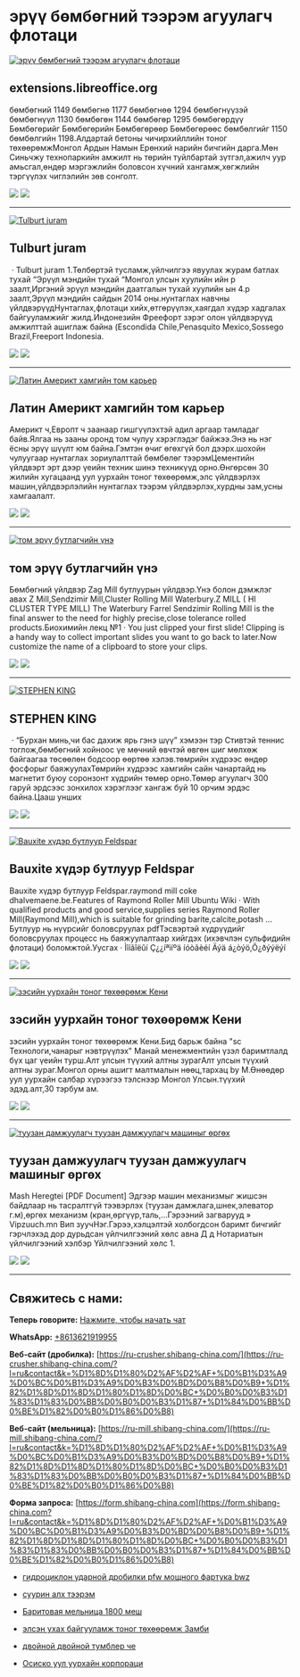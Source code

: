 # эрүү бөмбөгний тээрэм агуулагч флотаци

<a href="https://swt.shibang-china.com/?l=ru&img&k=%D1%8D%D1%80%D2%AF%D2%AF+%D0%B1%D3%A9%D0%BC%D0%B1%D3%A9%D0%B3%D0%BD%D0%B8%D0%B9+%D1%82%D1%8D%D1%8D%D1%80%D1%8D%D0%BC+%D0%B0%D0%B3%D1%83%D1%83%D0%BB%D0%B0%D0%B3%D1%87+%D1%84%D0%BB%D0%BE%D1%82%D0%B0%D1%86%D0%B8" target="_blank">![эрүү бөмбөгний тээрэм агуулагч флотаци](http://static.shibang-china.com/all-800x300/1290.jpg)</a>

## extensions.libreoffice.org
бөмбөгний 1149 бөмбөгнө 1177 бөмбөгнөө 1294 бөмбөгнүүзэй бөмбөгнүүл 1130 бөмбөгөн 1144 бөмбөгөр 1295 бөмбөгөрдүү Бөмбөгөрийг Бөмбөгөрийн Бөмбөгөрөөр Бөмбөгөрөөс бөмбөлгийг 1150 бөмбөлгийн 1198.Алдартай бетоны чичирхийллийн тоног төхөөрөмжМонгол Ардын Намын Ерөнхий нарийн бичгийн дарга.Мөн Синьчжу технопаркийн амжилт нь төрийн туйлбартай зүтгэл,ажилч уур амьсгал,өндөр мэргэжлийн боловсон хүчний хангамж,хөгжлийн тэргүүлэх чиглэлийн зөв сонголт.


<a href="https://whatsapp.shibangsoft.com/WhatsApp.php" target="_blank" title="WhatsApp">![](http://static.shibang-china.com/icon/whatsapp.png)</a> <a href="https://swt.shibang-china.com/?l=ru&icon&k=%D1%8D%D1%80%D2%AF%D2%AF+%D0%B1%D3%A9%D0%BC%D0%B1%D3%A9%D0%B3%D0%BD%D0%B8%D0%B9+%D1%82%D1%8D%D1%8D%D1%80%D1%8D%D0%BC+%D0%B0%D0%B3%D1%83%D1%83%D0%BB%D0%B0%D0%B3%D1%87+%D1%84%D0%BB%D0%BE%D1%82%D0%B0%D1%86%D0%B8" target="_blank">![](http://static.shibang-china.com/icon/chat-ru.png)</a>

---

<a href="https://swt.shibang-china.com/?l=ru&img&k=%D1%8D%D1%80%D2%AF%D2%AF+%D0%B1%D3%A9%D0%BC%D0%B1%D3%A9%D0%B3%D0%BD%D0%B8%D0%B9+%D1%82%D1%8D%D1%8D%D1%80%D1%8D%D0%BC+%D0%B0%D0%B3%D1%83%D1%83%D0%BB%D0%B0%D0%B3%D1%87+%D1%84%D0%BB%D0%BE%D1%82%D0%B0%D1%86%D0%B8" target="_blank">![Tulburt juram](http://static.shibang-china.com/all-800x300/2.jpg)</a>

## Tulburt juram
&nbsp;&#0183;&#32;Tulburt juram 1.Төлбөртэй тусламж,үйлчилгээ явуулах журам батлах тухай “Эрүүл мэндийн тухай “Монгол улсын хуулийн ийн р заалт,Иргэний эрүүл мэндийн даатгалын тухай хуулийн ын 4.р заалт,Эрүүл мэндийн сайдын 2014 оны.нунтаглах навчны үйлдвэрүүдНунтаглах,флотаци хийх,өтгөрүүлэх,хаягдал хүдэр хадгалах байгууламжийг жилд.Индонезийн Фреефорт зэрэг олон үйлдвэрүүд амжилттай ашиглаж байна (Escondida Chile,Penasquito Mexico,Sossego Brazil,Freeport Indonesia.


<a href="https://whatsapp.shibangsoft.com/WhatsApp.php" target="_blank" title="WhatsApp">![](http://static.shibang-china.com/icon/whatsapp.png)</a> <a href="https://swt.shibang-china.com/?l=ru&icon&k=%D1%8D%D1%80%D2%AF%D2%AF+%D0%B1%D3%A9%D0%BC%D0%B1%D3%A9%D0%B3%D0%BD%D0%B8%D0%B9+%D1%82%D1%8D%D1%8D%D1%80%D1%8D%D0%BC+%D0%B0%D0%B3%D1%83%D1%83%D0%BB%D0%B0%D0%B3%D1%87+%D1%84%D0%BB%D0%BE%D1%82%D0%B0%D1%86%D0%B8" target="_blank">![](http://static.shibang-china.com/icon/chat-ru.png)</a>

---

<a href="https://swt.shibang-china.com/?l=ru&img&k=%D1%8D%D1%80%D2%AF%D2%AF+%D0%B1%D3%A9%D0%BC%D0%B1%D3%A9%D0%B3%D0%BD%D0%B8%D0%B9+%D1%82%D1%8D%D1%8D%D1%80%D1%8D%D0%BC+%D0%B0%D0%B3%D1%83%D1%83%D0%BB%D0%B0%D0%B3%D1%87+%D1%84%D0%BB%D0%BE%D1%82%D0%B0%D1%86%D0%B8" target="_blank">![Латин Америкт хамгийн том карьер](http://static.shibang-china.com/all-800x300/203.jpg)</a>

## Латин Америкт хамгийн том карьер
Америкт ч,Европт ч заанаар гишгүүлэхтэй адил аргаар тамладаг байв.Ялгаа нь зааны оронд том чулуу хэрэглэдэг байжээ.Энэ нь нэг ёсны эрүү шүүлт юм байна.Гэмтэн өчиг өгөхгүй бол дээрх.шохойн чулуугаар нунтаглах зориулалттай бөмбөлөг тээрэмЦементийн үйлдвэрт эрт дээр үеийн техник шинэ техникүүд орно.Өнгөрсөн 30 жилийн хугацаанд уул уурхайн тоног төхөөрөмж,элс үйлдвэрлэх машин,үйлдвэрлэлийн нунтаглах тээрэм үйлдвэрлэх,хурдны зам,усны хамгаалалт.


<a href="https://whatsapp.shibangsoft.com/WhatsApp.php" target="_blank" title="WhatsApp">![](http://static.shibang-china.com/icon/whatsapp.png)</a> <a href="https://swt.shibang-china.com/?l=ru&icon&k=%D1%8D%D1%80%D2%AF%D2%AF+%D0%B1%D3%A9%D0%BC%D0%B1%D3%A9%D0%B3%D0%BD%D0%B8%D0%B9+%D1%82%D1%8D%D1%8D%D1%80%D1%8D%D0%BC+%D0%B0%D0%B3%D1%83%D1%83%D0%BB%D0%B0%D0%B3%D1%87+%D1%84%D0%BB%D0%BE%D1%82%D0%B0%D1%86%D0%B8" target="_blank">![](http://static.shibang-china.com/icon/chat-ru.png)</a>

---

<a href="https://swt.shibang-china.com/?l=ru&img&k=%D1%8D%D1%80%D2%AF%D2%AF+%D0%B1%D3%A9%D0%BC%D0%B1%D3%A9%D0%B3%D0%BD%D0%B8%D0%B9+%D1%82%D1%8D%D1%8D%D1%80%D1%8D%D0%BC+%D0%B0%D0%B3%D1%83%D1%83%D0%BB%D0%B0%D0%B3%D1%87+%D1%84%D0%BB%D0%BE%D1%82%D0%B0%D1%86%D0%B8" target="_blank">![том эрүү бутлагчийн үнэ](http://static.shibang-china.com/all-800x300/551.jpg)</a>

## том эрүү бутлагчийн үнэ
Бөмбөгний үйлдвэр Zag Mill бутлуурын үйлдвэр.Үнэ болон дэмжлэг авах Z Mill,Sendzimir Mill,Cluster Rolling Mill Waterbury.Z MILL ( HI CLUSTER TYPE MILL) The Waterbury Farrel Sendzimir Rolling Mill is the final answer to the need for highly precise,close tolerance rolled products.Биохимийн лекц №1&nbsp;&#0183;&#32;You just clipped your first slide! Clipping is a handy way to collect important slides you want to go back to later.Now customize the name of a clipboard to store your clips.


<a href="https://whatsapp.shibangsoft.com/WhatsApp.php" target="_blank" title="WhatsApp">![](http://static.shibang-china.com/icon/whatsapp.png)</a> <a href="https://swt.shibang-china.com/?l=ru&icon&k=%D1%8D%D1%80%D2%AF%D2%AF+%D0%B1%D3%A9%D0%BC%D0%B1%D3%A9%D0%B3%D0%BD%D0%B8%D0%B9+%D1%82%D1%8D%D1%8D%D1%80%D1%8D%D0%BC+%D0%B0%D0%B3%D1%83%D1%83%D0%BB%D0%B0%D0%B3%D1%87+%D1%84%D0%BB%D0%BE%D1%82%D0%B0%D1%86%D0%B8" target="_blank">![](http://static.shibang-china.com/icon/chat-ru.png)</a>

---

<a href="https://swt.shibang-china.com/?l=ru&img&k=%D1%8D%D1%80%D2%AF%D2%AF+%D0%B1%D3%A9%D0%BC%D0%B1%D3%A9%D0%B3%D0%BD%D0%B8%D0%B9+%D1%82%D1%8D%D1%8D%D1%80%D1%8D%D0%BC+%D0%B0%D0%B3%D1%83%D1%83%D0%BB%D0%B0%D0%B3%D1%87+%D1%84%D0%BB%D0%BE%D1%82%D0%B0%D1%86%D0%B8" target="_blank">![STEPHEN KING](http://static.shibang-china.com/all-800x300/1119.jpg)</a>

## STEPHEN KING
&nbsp;&#0183;&#32;“Бурхан минь,чи бас дахиж ярь гэнэ шүү” хэмээн тэр Стивтэй теннис тоглож,бөмбөгний хойноос үе мөчний өвчтэй өвгөн шиг мөлхөж байгаагаа төсөөлөн бодсоор өөртөө хэлэв.төмрийн хүдрээс өндөр фосфорыг баяжуулахТөмрийн хүдрээс хамгийн сайн чанартайд нь магнетит буюу соронзонт хүдрийн төмөр орно.Төмөр агуулагч 300 гаруй эрдсээс зонхилох хэрэглээг хангаж буй 10 орчим эрдэс байна.Цааш унших


<a href="https://whatsapp.shibangsoft.com/WhatsApp.php" target="_blank" title="WhatsApp">![](http://static.shibang-china.com/icon/whatsapp.png)</a> <a href="https://swt.shibang-china.com/?l=ru&icon&k=%D1%8D%D1%80%D2%AF%D2%AF+%D0%B1%D3%A9%D0%BC%D0%B1%D3%A9%D0%B3%D0%BD%D0%B8%D0%B9+%D1%82%D1%8D%D1%8D%D1%80%D1%8D%D0%BC+%D0%B0%D0%B3%D1%83%D1%83%D0%BB%D0%B0%D0%B3%D1%87+%D1%84%D0%BB%D0%BE%D1%82%D0%B0%D1%86%D0%B8" target="_blank">![](http://static.shibang-china.com/icon/chat-ru.png)</a>

---

<a href="https://swt.shibang-china.com/?l=ru&img&k=%D1%8D%D1%80%D2%AF%D2%AF+%D0%B1%D3%A9%D0%BC%D0%B1%D3%A9%D0%B3%D0%BD%D0%B8%D0%B9+%D1%82%D1%8D%D1%8D%D1%80%D1%8D%D0%BC+%D0%B0%D0%B3%D1%83%D1%83%D0%BB%D0%B0%D0%B3%D1%87+%D1%84%D0%BB%D0%BE%D1%82%D0%B0%D1%86%D0%B8" target="_blank">![Bauxite хүдэр бутлуур Feldspar](http://static.shibang-china.com/all-800x300/1165.jpg)</a>

## Bauxite хүдэр бутлуур Feldspar
Bauxite хүдэр бутлуур Feldspar.raymond mill coke dhalvemaene.be.Features of Raymond Roller Mill Ubuntu Wiki &#183; With qualified products and good service,supplies series Raymond Roller Mill(Raymond Mill),which is suitable for grinding barite,calcite,potash …Бутлуур нь нүүрсийг боловсруулах pdfТэсвэртэй хүдрүүдийг боловсруулах процесс нь баяжуулалтаар хийгдэх (ихэвчлэн сульфидийн флотаци) боломжтой.Уусгах &#183; &#204;&#238;&#237;&#227;&#238;&#235;&#251;&#237; &#199;&#191;&#191;&#237;&#170;&#236;&#237;&#186;&#228; &#237;&#243;&#242;&#227;&#232;&#233;&#237; &#196;&#253;&#228; &#225;&#191;&#242;&#253;&#246;,&#213;&#191;&#240;&#253;&#253;&#235;&#253;&#237;


<a href="https://whatsapp.shibangsoft.com/WhatsApp.php" target="_blank" title="WhatsApp">![](http://static.shibang-china.com/icon/whatsapp.png)</a> <a href="https://swt.shibang-china.com/?l=ru&icon&k=%D1%8D%D1%80%D2%AF%D2%AF+%D0%B1%D3%A9%D0%BC%D0%B1%D3%A9%D0%B3%D0%BD%D0%B8%D0%B9+%D1%82%D1%8D%D1%8D%D1%80%D1%8D%D0%BC+%D0%B0%D0%B3%D1%83%D1%83%D0%BB%D0%B0%D0%B3%D1%87+%D1%84%D0%BB%D0%BE%D1%82%D0%B0%D1%86%D0%B8" target="_blank">![](http://static.shibang-china.com/icon/chat-ru.png)</a>

---

<a href="https://swt.shibang-china.com/?l=ru&img&k=%D1%8D%D1%80%D2%AF%D2%AF+%D0%B1%D3%A9%D0%BC%D0%B1%D3%A9%D0%B3%D0%BD%D0%B8%D0%B9+%D1%82%D1%8D%D1%8D%D1%80%D1%8D%D0%BC+%D0%B0%D0%B3%D1%83%D1%83%D0%BB%D0%B0%D0%B3%D1%87+%D1%84%D0%BB%D0%BE%D1%82%D0%B0%D1%86%D0%B8" target="_blank">![зэсийн уурхайн тоног төхөөрөмж Кени](http://static.shibang-china.com/all-800x300/375.jpg)</a>

## зэсийн уурхайн тоног төхөөрөмж Кени
зэсийн уурхайн тоног төхөөрөмж Кени.Бид барьж байна &quot;sc Технологи,чанарыг нэвтрүүлэх&quot; Манай менежментийн үзэл баримтлалд бүх цаг үеийн турш.Алт улсын түүхий алтны зурагАлт улсын түүхий алтны зураг.Монгол орны ашигт малтмалын нөөц,тархац by М.Өнөөдөр уул уурхайн салбар хүрээгээ тэлснээр Монгол Улсын.түүхий эдэд.алт,30 тэрбум ам.


<a href="https://whatsapp.shibangsoft.com/WhatsApp.php" target="_blank" title="WhatsApp">![](http://static.shibang-china.com/icon/whatsapp.png)</a> <a href="https://swt.shibang-china.com/?l=ru&icon&k=%D1%8D%D1%80%D2%AF%D2%AF+%D0%B1%D3%A9%D0%BC%D0%B1%D3%A9%D0%B3%D0%BD%D0%B8%D0%B9+%D1%82%D1%8D%D1%8D%D1%80%D1%8D%D0%BC+%D0%B0%D0%B3%D1%83%D1%83%D0%BB%D0%B0%D0%B3%D1%87+%D1%84%D0%BB%D0%BE%D1%82%D0%B0%D1%86%D0%B8" target="_blank">![](http://static.shibang-china.com/icon/chat-ru.png)</a>

---

<a href="https://swt.shibang-china.com/?l=ru&img&k=%D1%8D%D1%80%D2%AF%D2%AF+%D0%B1%D3%A9%D0%BC%D0%B1%D3%A9%D0%B3%D0%BD%D0%B8%D0%B9+%D1%82%D1%8D%D1%8D%D1%80%D1%8D%D0%BC+%D0%B0%D0%B3%D1%83%D1%83%D0%BB%D0%B0%D0%B3%D1%87+%D1%84%D0%BB%D0%BE%D1%82%D0%B0%D1%86%D0%B8" target="_blank">![туузан дамжуулагч туузан дамжуулагч машиныг өргөх](http://static.shibang-china.com/all-800x300/1103.jpg)</a>

## туузан дамжуулагч туузан дамжуулагч машиныг өргөх
Mash Heregtei [PDF Document] Эдгээр машин механизмыг жишсэн байдлаар нь тасралтгүй тээвэрлэх (туузан дамжлага,шнек,элеватор г.м),өргөх механизм (кран,өргүүр,таль,…Гэрээний загварууд &#187; Vipzuuch.mn Вип зуучНэг.Гэрээ,хэлцэлтэй холбогдсон баримт бичгийг гэрчлэхэд дор дурьдсан үйлчилгээний хөлс авна Д д Нотариатын үйлчилгээний хэлбэр Үйлчилгээний хөлс 1.


<a href="https://whatsapp.shibangsoft.com/WhatsApp.php" target="_blank" title="WhatsApp">![](http://static.shibang-china.com/icon/whatsapp.png)</a> <a href="https://swt.shibang-china.com/?l=ru&icon&k=%D1%8D%D1%80%D2%AF%D2%AF+%D0%B1%D3%A9%D0%BC%D0%B1%D3%A9%D0%B3%D0%BD%D0%B8%D0%B9+%D1%82%D1%8D%D1%8D%D1%80%D1%8D%D0%BC+%D0%B0%D0%B3%D1%83%D1%83%D0%BB%D0%B0%D0%B3%D1%87+%D1%84%D0%BB%D0%BE%D1%82%D0%B0%D1%86%D0%B8" target="_blank">![](http://static.shibang-china.com/icon/chat-ru.png)</a>

---
## Свяжитесь с нами:

**Теперь говорите:** [Нажмите, чтобы начать чат](https://swt.shibang-china.com?l=ru&contact&k=%D1%8D%D1%80%D2%AF%D2%AF+%D0%B1%D3%A9%D0%BC%D0%B1%D3%A9%D0%B3%D0%BD%D0%B8%D0%B9+%D1%82%D1%8D%D1%8D%D1%80%D1%8D%D0%BC+%D0%B0%D0%B3%D1%83%D1%83%D0%BB%D0%B0%D0%B3%D1%87+%D1%84%D0%BB%D0%BE%D1%82%D0%B0%D1%86%D0%B8)

**WhatsApp:**  [+8613621919955](https://whatsapp.shibangsoft.com/WhatsApp.php)

**Веб-сайт (дробилка):** [https://ru-crusher.shibang-china.com/](https://ru-crusher.shibang-china.com/?l=ru&contact&k=%D1%8D%D1%80%D2%AF%D2%AF+%D0%B1%D3%A9%D0%BC%D0%B1%D3%A9%D0%B3%D0%BD%D0%B8%D0%B9+%D1%82%D1%8D%D1%8D%D1%80%D1%8D%D0%BC+%D0%B0%D0%B3%D1%83%D1%83%D0%BB%D0%B0%D0%B3%D1%87+%D1%84%D0%BB%D0%BE%D1%82%D0%B0%D1%86%D0%B8)

**Веб-сайт (мельница):** [https://ru-mill.shibang-china.com/](https://ru-mill.shibang-china.com/?l=ru&contact&k=%D1%8D%D1%80%D2%AF%D2%AF+%D0%B1%D3%A9%D0%BC%D0%B1%D3%A9%D0%B3%D0%BD%D0%B8%D0%B9+%D1%82%D1%8D%D1%8D%D1%80%D1%8D%D0%BC+%D0%B0%D0%B3%D1%83%D1%83%D0%BB%D0%B0%D0%B3%D1%87+%D1%84%D0%BB%D0%BE%D1%82%D0%B0%D1%86%D0%B8)

**Форма запроса:** [https://form.shibang-china.com](https://form.shibang-china.com?l=ru&contact&k=%D1%8D%D1%80%D2%AF%D2%AF+%D0%B1%D3%A9%D0%BC%D0%B1%D3%A9%D0%B3%D0%BD%D0%B8%D0%B9+%D1%82%D1%8D%D1%8D%D1%80%D1%8D%D0%BC+%D0%B0%D0%B3%D1%83%D1%83%D0%BB%D0%B0%D0%B3%D1%87+%D1%84%D0%BB%D0%BE%D1%82%D0%B0%D1%86%D0%B8)

* [гидроциклон ударной дробилки pfw мощного фартука bwz](../126/%D0%B3%D0%B8%D0%B4%D1%80%D0%BE%D1%86%D0%B8%D0%BA%D0%BB%D0%BE%D0%BD%20%D1%83%D0%B4%D0%B0%D1%80%D0%BD%D0%BE%D0%B9%20%D0%B4%D1%80%D0%BE%D0%B1%D0%B8%D0%BB%D0%BA%D0%B8%20pfw%20%D0%BC%D0%BE%D1%89%D0%BD%D0%BE%D0%B3%D0%BE%20%D1%84%D0%B0%D1%80%D1%82%D1%83%D0%BA%D0%B0%20bwz.md)

* [суурин алх тээрэм](../128/%D1%81%D1%83%D1%83%D1%80%D0%B8%D0%BD%20%D0%B0%D0%BB%D1%85%20%D1%82%D1%8D%D1%8D%D1%80%D1%8D%D0%BC.md)

* [Баритовая мельница 1800 меш](../126/%D0%91%D0%B0%D1%80%D0%B8%D1%82%D0%BE%D0%B2%D0%B0%D1%8F%20%D0%BC%D0%B5%D0%BB%D1%8C%D0%BD%D0%B8%D1%86%D0%B0%201800%20%D0%BC%D0%B5%D1%88.md)

* [элсэн ухах байгууламж тоног төхөөрөмж Замби](../128/%D1%8D%D0%BB%D1%81%D1%8D%D0%BD%20%D1%83%D1%85%D0%B0%D1%85%20%D0%B1%D0%B0%D0%B9%D0%B3%D1%83%D1%83%D0%BB%D0%B0%D0%BC%D0%B6%20%D1%82%D0%BE%D0%BD%D0%BE%D0%B3%20%D1%82%D3%A9%D1%85%D3%A9%D3%A9%D1%80%D3%A9%D0%BC%D0%B6%20%D0%97%D0%B0%D0%BC%D0%B1%D0%B8.md)

* [двойной двойной тумблер че](../130/%D0%B4%D0%B2%D0%BE%D0%B9%D0%BD%D0%BE%D0%B9%20%D0%B4%D0%B2%D0%BE%D0%B9%D0%BD%D0%BE%D0%B9%20%D1%82%D1%83%D0%BC%D0%B1%D0%BB%D0%B5%D1%80%20%D1%87%D0%B5.md)

* [Осиско уул уурхайн корпораци](../130/%D0%9E%D1%81%D0%B8%D1%81%D0%BA%D0%BE%20%D1%83%D1%83%D0%BB%20%D1%83%D1%83%D1%80%D1%85%D0%B0%D0%B9%D0%BD%20%D0%BA%D0%BE%D1%80%D0%BF%D0%BE%D1%80%D0%B0%D1%86%D0%B8.md)